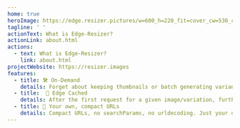 ```yaml
---
home: true
heroImage: https://edge.resizer.pictures/w=600_h=220_fit=cover_cw=530_ch=180/user-images.githubusercontent.com/238439/143520709-e029ff05-660e-4f50-9d47-ba87bceef6f7.png
tagline: ' '
actionText: What is Edge-Resizer?
actionLink: about.html
actions:
  - text: What is Edge-Resizer?
    link: about.html
projectWebsite: https://resizer.images
features:
  - title: 🛠️ On-Demand
    details: Forget about keeping thumbnails or batch generating variants. They'll be created on-the-fly
  - title:  🚀 Edge Cached
    details: After the first request for a given image/variation, further ones will answer from the edge cache
  - title: 🔗 Your own, compact URLs
    details: Compact URLs, no searchParams, no urldecoding. Just your own domain. (Or ours, we're ok with that)
---
```


